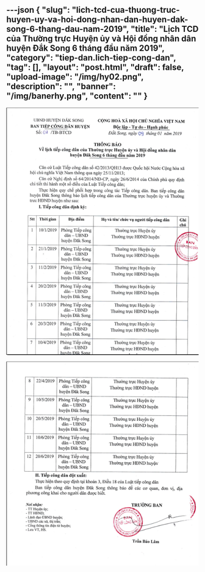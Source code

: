 ---json
{
    "slug": "lich-tcd-cua-thuong-truc-huyen-uy-va-hoi-dong-nhan-dan-huyen-dak-song-6-thang-dau-nam-2019",
    "title": "Lịch TCD của Thường trực Huyện ủy và Hội đồng nhân dân huyện Đắk Song 6 tháng đầu năm 2019",
    "category": "tiep-dan.lich-tiep-cong-dan",
    "tag": [],
    "layout": "post.html",
    "draft": false,
    "upload-image": "/img/hy02.png",
    "description": "",
    "banner": "/img/banerhy.png",
    "__content__": ""
}
---
<p><img alt="" src="/img/hy01.png" /></p>

<p><img alt="" src="/img/hy02.png" /></p>
